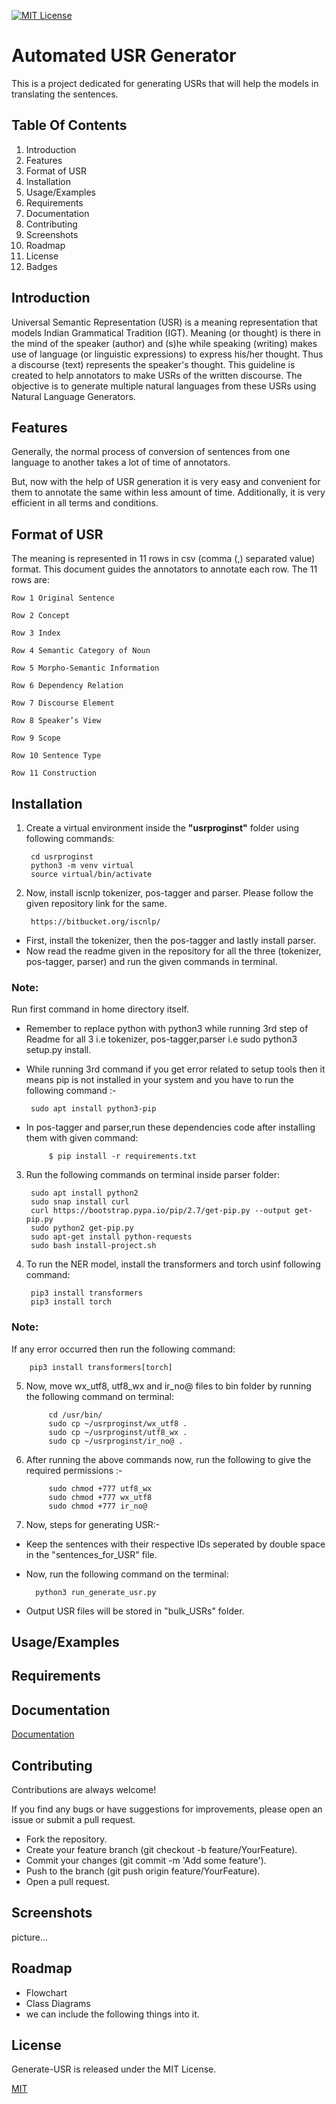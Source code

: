 

[![MIT License](https://img.shields.io/badge/License-MIT-green.svg)](https://choosealicense.com/licenses/mit/)




# Automated USR Generator

This is a project dedicated for generating USRs that will help the models in translating the sentences.


## Table Of Contents

1. Introduction
2. Features
3. Format of USR
4. Installation
5. Usage/Examples
6. Requirements
7. Documentation
8. Contributing
9. Screenshots
10. Roadmap
11. License
12. Badges
## Introduction

Universal Semantic Representation (USR) is a meaning representation that models Indian
Grammatical Tradition (IGT). Meaning (or thought) is there in the mind of the speaker (author)
and (s)he while speaking (writing) makes use of language (or linguistic expressions) to express
his/her thought. Thus a discourse (text) represents the speaker's thought.
This guideline is created to help annotators to make USRs of the written discourse. The objective
is to generate multiple natural languages from these USRs using Natural Language Generators.

## Features

Generally, the normal process of conversion of sentences from one language to another takes a lot of time of annotators. 

But, now with the help of USR generation it is very easy and convenient for them to annotate the same within less amount of time. Additionally, it is very efficient in all terms and conditions.

## Format of USR

The meaning is represented in 11 rows in csv (comma (,) separated value) format. This document
guides the annotators to annotate each row. The 11 rows are:

	Row 1 Original Sentence

	Row 2 Concept

	Row 3 Index

	Row 4 Semantic Category of Noun

	Row 5 Morpho-Semantic Information

	Row 6 Dependency Relation

	Row 7 Discourse Element

	Row 8 Speaker’s View

	Row 9 Scope

	Row 10 Sentence Type
	
	Row 11 Construction
## Installation

1. Create a virtual environment inside the **"usrproginst"** folder using following commands:
	
		cd usrproginst
		python3 -m venv virtual
		source virtual/bin/activate

	
2. Now, install iscnlp tokenizer, pos-tagger and parser. Please follow the given repository link for the same. 
		
		https://bitbucket.org/iscnlp/


-   First, install the tokenizer, then the pos-tagger and lastly install parser.	
- Now read the readme given in the repository for all the three (tokenizer, pos-tagger, parser) and run the given commands in terminal.

### Note: 
Run first command in home directory itself.
- Remember to replace python with python3 while running 3rd step of Readme for all 3 i.e tokenizer, pos-tagger,parser i.e sudo python3 setup.py install.
-  While running 3rd command if you get error related to setup tools then it means pip is not installed in your system and you have to run the following command :-
        
		sudo apt install python3-pip


- In pos-tagger and parser,run these dependencies code after installing them with given command:
	       
		   $ pip install -r requirements.txt

3. Run the following commands on terminal inside parser folder:

		sudo apt install python2
		sudo snap install curl
		curl https://bootstrap.pypa.io/pip/2.7/get-pip.py --output get-pip.py
		sudo python2 get-pip.py
		sudo apt-get install python-requests
		sudo bash install-project.sh

4. To run the NER model, install the transformers and torch usinf following command:

		pip3 install transformers
		pip3 install torch

### Note: 
If any error occurred then run the following command:

		pip3 install transformers[torch]

5. Now, move wx_utf8, utf8_wx and ir_no@ files to bin folder by running the following command on terminal:

			cd /usr/bin/
			sudo cp ~/usrproginst/wx_utf8 .
			sudo cp ~/usrproginst/utf8_wx .
			sudo cp ~/usrproginst/ir_no@ .

6. After running the above commands now, run the following to give the required permissions :-
	
            sudo chmod +777 utf8_wx
	        sudo chmod +777 wx_utf8 
	        sudo chmod +777 ir_no@	

7. Now, steps for generating USR:-

- Keep the sentences with their respective IDs seperated by double space in the "sentences_for_USR" file.
- Now, run the following command on the terminal:
	
        python3 run_generate_usr.py
        
- Output USR files will be stored in "bulk_USRs" folder.




    
## Usage/Examples



## Requirements
## Documentation

[Documentation](https://file:///C:/Users/91829/Downloads/Usr%20Program%20Documentation.pdf)


## Contributing

Contributions are always welcome!

If you find any bugs or have suggestions for improvements, please open an issue or submit a pull request.

- Fork the repository.
- Create your feature branch (git checkout -b feature/YourFeature).
- Commit your changes (git commit -m 'Add some feature').
- Push to the branch (git push origin feature/YourFeature).
- Open a pull request.


## Screenshots

picture...

## Roadmap

- Flowchart
- Class Diagrams
- we can include the following things into it.



## License

Generate-USR is released under the MIT License. 

[MIT](https://choosealicense.com/licenses/mit/)

